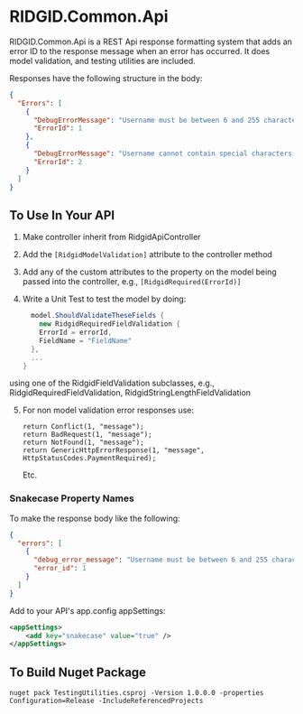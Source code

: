 # RIDGID.Common.Api
RIDGID.Common.Api is a REST Api response formatting system that adds an error ID to the response message when an error has occurred. It does model validation, and testing utilities are included.

Responses have the following structure in the body:

```json
{
  "Errors": [    
    {
      "DebugErrorMessage": "Username must be between 6 and 255 characters long.",
      "ErrorId": 1
    },
    {
      "DebugErrorMessage": "Username cannot contain special characters.",
      "ErrorId": 2
    }
  ]
}
```

## To Use In Your API
1. Make controller inherit from RidgidApiController
2. Add the `[RidgidModelValidation]` attribute to the controller method
3. Add any of the custom attributes to the property on the model being passed into the controller, e.g., `[RidgidRequired(ErrorId)]`
4. Write a Unit Test to test the model by doing:

    ```c#
      model.ShouldValidateTheseFields {
        new RidgidRequiredFieldValidation {
        ErrorId = errorId,
        FieldName = "FieldName"
      },
      ...
    }
    ```

using one of the RidgidFieldValidation subclasses, e.g., RidgidRequiredFieldValidation, RidgidStringLengthFieldValidation

5. For non model validation error responses use:
    ```
    return Conflict(1, "message");
    return BadRequest(1, "message");
    return NotFound(1, "message");
    return GenericHttpErrorResponse(1, "message", HttpStatusCodes.PaymentRequired);
    ```  
    Etc.
  
 
### Snakecase Property Names
To make the response body like the following:

```json
{
  "errors": [    
    {
      "debug_error_message": "Username must be between 6 and 255 characters long.",
      "error_id": 1
    }
  ]
}
```

Add to your API's app.config appSettings:

```xml
<appSettings>
    <add key="snakecase" value="true" />
</appSettings>
```

 ## To Build Nuget Package
 ```nuget pack TestingUtilities.csproj -Version 1.0.0.0 -properties Configuration=Release -IncludeReferencedProjects```
 
